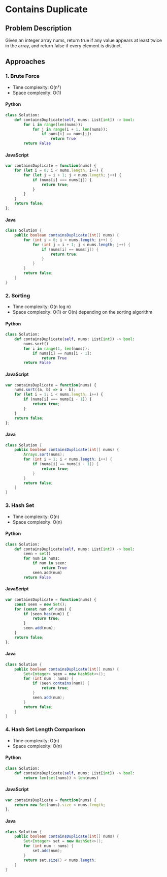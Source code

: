# Contains Duplicate

## Problem Description
Given an integer array nums, return true if any value appears at least twice in the array, and return false if every element is distinct.

## Approaches

### 1. Brute Force
* Time complexity: O(n²)
* Space complexity: O(1)

#### Python
```python
class Solution:
    def containsDuplicate(self, nums: List[int]) -> bool:
        for i in range(len(nums)):
            for j in range(i + 1, len(nums)):
                if nums[i] == nums[j]:
                    return True
        return False
```

#### JavaScript
```javascript
var containsDuplicate = function(nums) {
    for (let i = 0; i < nums.length; i++) {
        for (let j = i + 1; j < nums.length; j++) {
            if (nums[i] === nums[j]) {
                return true;
            }
        }
    }
    return false;
};
```

#### Java
```java
class Solution {
    public boolean containsDuplicate(int[] nums) {
        for (int i = 0; i < nums.length; i++) {
            for (int j = i + 1; j < nums.length; j++) {
                if (nums[i] == nums[j]) {
                    return true;
                }
            }
        }
        return false;
    }
}
```

### 2. Sorting
* Time complexity: O(n log n)
* Space complexity: O(1) or O(n) depending on the sorting algorithm

#### Python
```python
class Solution:
    def containsDuplicate(self, nums: List[int]) -> bool:
        nums.sort()
        for i in range(1, len(nums)):
            if nums[i] == nums[i - 1]:
                return True
        return False
```

#### JavaScript
```javascript
var containsDuplicate = function(nums) {
    nums.sort((a, b) => a - b);
    for (let i = 1; i < nums.length; i++) {
        if (nums[i] === nums[i - 1]) {
            return true;
        }
    }
    return false;
};
```

#### Java
```java
class Solution {
    public boolean containsDuplicate(int[] nums) {
        Arrays.sort(nums);
        for (int i = 1; i < nums.length; i++) {
            if (nums[i] == nums[i - 1]) {
                return true;
            }
        }
        return false;
    }
}
```

### 3. Hash Set
* Time complexity: O(n)
* Space complexity: O(n)

#### Python
```python
class Solution:
    def containsDuplicate(self, nums: List[int]) -> bool:
        seen = set()
        for num in nums:
            if num in seen:
                return True
            seen.add(num)
        return False
```

#### JavaScript
```javascript
var containsDuplicate = function(nums) {
    const seen = new Set();
    for (const num of nums) {
        if (seen.has(num)) {
            return true;
        }
        seen.add(num);
    }
    return false;
};
```

#### Java
```java
class Solution {
    public boolean containsDuplicate(int[] nums) {
        Set<Integer> seen = new HashSet<>();
        for (int num : nums) {
            if (seen.contains(num)) {
                return true;
            }
            seen.add(num);
        }
        return false;
    }
}
```

### 4. Hash Set Length Comparison
* Time complexity: O(n)
* Space complexity: O(n)

#### Python
```python
class Solution:
    def containsDuplicate(self, nums: List[int]) -> bool:
        return len(set(nums)) < len(nums)
```

#### JavaScript
```javascript
var containsDuplicate = function(nums) {
    return new Set(nums).size < nums.length;
};
```

#### Java
```java
class Solution {
    public boolean containsDuplicate(int[] nums) {
        Set<Integer> set = new HashSet<>();
        for (int num : nums) {
            set.add(num);
        }
        return set.size() < nums.length;
    }
}
```
